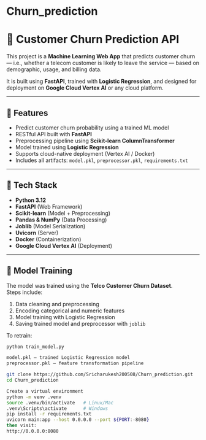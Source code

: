 # Churn_prediction
# 🧠 Customer Churn Prediction API

This project is a **Machine Learning Web App** that predicts customer churn — i.e., whether a telecom customer is likely to leave the service — based on demographic, usage, and billing data.

It is built using **FastAPI**, trained with **Logistic Regression**, and designed for deployment on **Google Cloud Vertex AI** or any cloud platform.

---

## 🚀 Features

- Predict customer churn probability using a trained ML model
- RESTful API built with **FastAPI**
- Preprocessing pipeline using **Scikit-learn ColumnTransformer**
- Model trained using **Logistic Regression**
- Supports cloud-native deployment (Vertex AI / Docker)
- Includes all artifacts: `model.pkl`, `preprocessor.pkl`, `requirements.txt`

---

## 🧩 Tech Stack

- **Python 3.12**
- **FastAPI** (Web Framework)
- **Scikit-learn** (Model + Preprocessing)
- **Pandas & NumPy** (Data Processing)
- **Joblib** (Model Serialization)
- **Uvicorn** (Server)
- **Docker** (Containerization)
- **Google Cloud Vertex AI** (Deployment)

---

## 🧠 Model Training

The model was trained using the **Telco Customer Churn Dataset**.  
Steps include:
1. Data cleaning and preprocessing
2. Encoding categorical and numeric features
3. Model training with Logistic Regression
4. Saving trained model and preprocessor with `joblib`

To retrain:
```bash
python train_model.py

model.pkl – trained Logistic Regression model
preprocessor.pkl – feature transformation pipeline

git clone https://github.com/Sricharukesh200508/Churn_prediction.git
cd Churn_prediction

Create a virtual environment
python -m venv .venv
source .venv/bin/activate   # Linux/Mac
.venv\Scripts\activate      # Windows
pip install -r requirements.txt
uvicorn main:app --host 0.0.0.0 --port ${PORT:-8080}
then visit:
http://0.0.0.0:8080
